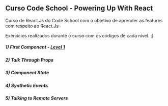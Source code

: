 ## Curso Code School - Powering Up With React

Curso de React.Js do Code School com o objetivo de aprender as features com respeito ao React.Js

Exercícios realizados durante o curso com os códigos de cada nível. :)

##### 1) First Component - [Level 1](https://github.com/glaucia86/powering-up-with-react/tree/master/Level%201%20-%20First%20Component/1.5%20-)
##### 2) Talk Through Props
##### 3) Component State
##### 4) Synthetic Events
##### 5) Talking to Remote Servers

